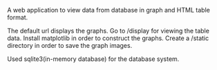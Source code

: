 A web application to view data from database in graph and HTML table format.

The default url displays the graphs.
Go to /display for viewing the table data.
Install matplotlib in order to construct the graphs.
Create a /static directory in order to save the graph images.

Used sqlite3(in-memory database) for the database system.
